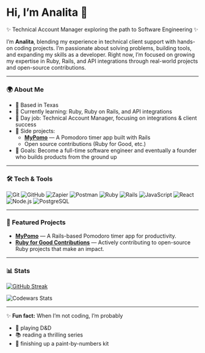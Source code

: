 # Hi, I’m Analita 👋  

✨ Technical Account Manager exploring the path to Software Engineering ✨  

I’m **Analita**, blending my experience in technical client support with hands-on coding projects. I’m passionate about solving problems, building tools, and expanding my skills as a developer. Right now, I’m focused on growing my expertise in Ruby, Rails, and API integrations through real-world projects and open-source contributions.  

---

### 🌍 About Me
- 📍 Based in Texas  
- 🧠 Currently learning: Ruby, Ruby on Rails, and API integrations  
- 💼 Day job: Technical Account Manager, focusing on integrations & client success  
- 🚀 Side projects:  
  - **[MyPomo](https://github.com/analitacodes/mypomo)** — A Pomodoro timer app built with Rails  
  - Open source contributions (Ruby for Good, etc.)  
- 🎯 Goals: Become a full-time software engineer and eventually a founder who builds products from the ground up  

---

### 🛠️ Tech & Tools
![Git](https://img.shields.io/badge/Git-F05032?style=for-the-badge&logo=git&logoColor=white)
![GitHub](https://img.shields.io/badge/GitHub-181717?style=for-the-badge&logo=github&logoColor=white)
![Zapier](https://img.shields.io/badge/Zapier-FF4A00?style=for-the-badge&logo=zapier&logoColor=white)
![Postman](https://img.shields.io/badge/Postman-FF6C37?style=for-the-badge&logo=postman&logoColor=white)
![Ruby](https://img.shields.io/badge/Ruby-CC342D?style=for-the-badge&logo=ruby&logoColor=white)
![Rails](https://img.shields.io/badge/Rails-CC0000?style=for-the-badge&logo=rubyonrails&logoColor=white)
![JavaScript](https://img.shields.io/badge/JavaScript-F7DF1E?style=for-the-badge&logo=javascript&logoColor=black)
![React](https://img.shields.io/badge/React-20232A?style=for-the-badge&logo=react&logoColor=61DAFB)
![Node.js](https://img.shields.io/badge/Node.js-43853D?style=for-the-badge&logo=node.js&logoColor=white)
![PostgreSQL](https://img.shields.io/badge/PostgreSQL-316192?style=for-the-badge&logo=postgresql&logoColor=white)

---

### 🚀 Featured Projects
- [**MyPomo**](https://github.com/analitacodes/mypomo) — A Rails-based Pomodoro timer app for productivity.  
- [**Ruby for Good Contributions**](https://github.com/rubyforgood) — Actively contributing to open-source Ruby projects that make an impact.  

---

### 📊 Stats
[![GitHub Streak](https://streak-stats.demolab.com?user=analitacodes&theme=tokyonight&hide_total_contributions=true)](https://git.io/streak-stats)  

![Codewars Stats](https://github.r2v.ch/codewars?user=analitacodes&theme=tokyonight&top_languages=true&hide_clan=true)

---

✨ **Fun fact:** When I’m not coding, I’m probably  
- 🎲 playing D&D  
- 📚 reading a thrilling series  
- 🎨 finishing up a paint-by-numbers kit  
